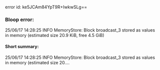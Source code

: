 error id: ke5JCAm84YpT9R+IwkwSLg==
### Bloop error:

25/06/17 14:28:25 INFO MemoryStore: Block broadcast_3 stored as values in memory (estimated size 20.9 KiB, free 4.5 GiB)
#### Short summary: 

25/06/17 14:28:25 INFO MemoryStore: Block broadcast_3 stored as values in memory (estimated size 20....